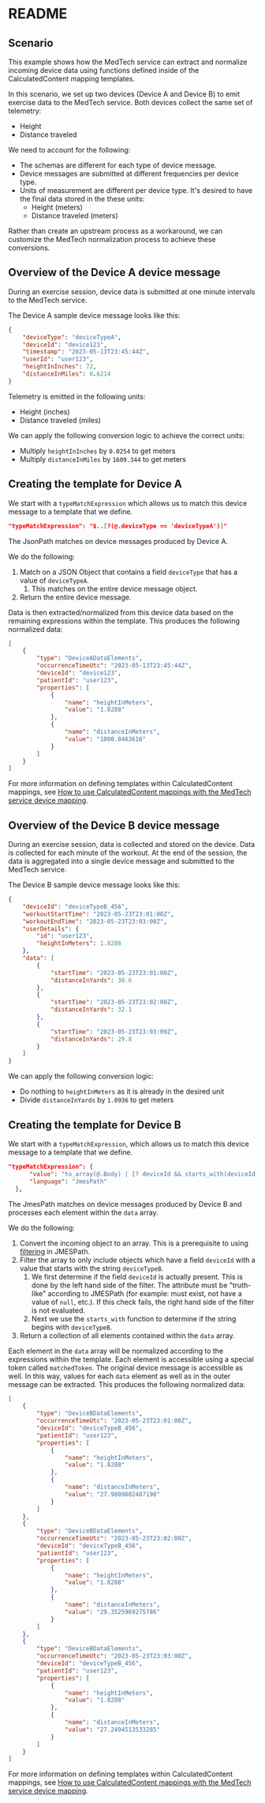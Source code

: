 # README

## Scenario

This example shows how the MedTech service can extract and normalize incoming device data using functions defined inside of the CalculatedContent mapping templates.

In this scenario, we set up two devices (Device A and Device B) to emit exercise data to the MedTech service. Both devices collect the same set of telemetry:

- Height
- Distance traveled

We need to account for the following:

- The schemas are different for each type of device message.
- Device messages are submitted at different frequencies per device type.
- Units of measurement are different per device type. It's desired to have the final data stored in the these units:
  - Height (meters)
  - Distance traveled (meters)

Rather than create an upstream process as a workaround, we can customize the MedTech normalization process to achieve these conversions.

## Overview of the Device A device message

During an exercise session, device data is submitted at one minute intervals to the MedTech service.

The Device A sample device message looks like this:

```json
{
    "deviceType": "deviceTypeA",
    "deviceId": "device123",
    "timestamp": "2023-05-13T23:45:44Z",
    "userId": "user123",
    "heightInInches": 72,
    "distanceInMiles": 0.6214
}
```

Telemetry is emitted in the following units:

- Height (inches)
- Distance traveled (miles)

We can apply the following conversion logic to achieve the correct units:

- Multiply `heightInInches` by `0.0254` to get meters
- Multiply `distanceInMiles` by `1609.344` to get meters

## Creating the template for Device A

We start with a `typeMatchExpression` which allows us to match this device message to a template that we define.

```json
"typeMatchExpression": "$..[?(@.deviceType == 'deviceTypeA')]"
```

The JsonPath matches on device messages produced by Device A.

We do the following:

1. Match on a JSON Object that contains a field `deviceType` that has a value of `deviceTypeA`.
   1. This matches on the entire device message object.
2. Return the entire device message.

Data is then extracted/normalized from this device data based on the remaining expressions within the template. This produces the following normalized data:

```json
[
    {
        "type": "DeviceADataElements",
        "occurrenceTimeUtc": "2023-05-13T23:45:44Z",
        "deviceId": "device123",
        "patientId": "user123",
        "properties": [
            {
                "name": "heightInMeters",
                "value": "1.8288"
            },
            {
                "name": "distanceInMeters",
                "value": "1000.0463616"
            }
        ]
    }
]
```

For more information on defining templates within CalculatedContent mappings, see [How to use CalculatedContent mappings with the MedTech service device mapping](https://learn.microsoft.com/azure/healthcare-apis/iot/how-to-use-calculatedcontent-mappings).

## Overview of the Device B device message

During an exercise session, data is collected and stored on the device. Data is collected for each minute of the workout. At the end of the session, the data is aggregated into a single device message and submitted to the MedTech service.

The Device B sample device message looks like this:

```json
{
    "deviceId": "deviceTypeB_456",
    "workoutStartTime": "2023-05-23T23:01:00Z",
    "workoutEndTime": "2023-05-23T23:03:00Z",
    "userDetails": {
        "id": "user123",
        "heightInMeters": 1.8288
    },
    "data": [
        {
            "startTime": "2023-05-23T23:01:00Z",
            "distanceInYards": 30.6
        },
        {
            "startTime": "2023-05-23T23:02:00Z",
            "distanceInYards": 32.1
        },
        {
            "startTime": "2023-05-23T23:03:00Z",
            "distanceInYards": 29.8
        }
    ]
}
```

We can apply the following conversion logic:

- Do nothing to `heightInMeters` as it is already in the desired unit
- Divide `distanceInYards` by `1.0936` to get meters

## Creating the template for Device B

We start with a `typeMatchExpression`, which allows us to match this device message to a template that we define.

```json
"typeMatchExpression": {
      "value": "to_array(@.Body) | [? deviceId && starts_with(deviceId, 'deviceTypeB')].data[] ",
      "language": "JmesPath"
  },
```

The JmesPath matches on device messages produced by Device B and processes each element within the `data` array.

We do the following:

1. Convert the incoming object to an array. This is a prerequisite to using [filtering](https://jmespath.org/specification.html#filter-expressions) in JMESPath.
2. Filter the array to only include objects which have a field `deviceId` with a value that starts with the string `deviceTypeB`.
   1. We first determine if the field `deviceId` is actually present. This is done by the left hand side of the filter. The attribute must be "truth-like" according to JMESPath (for example: must exist, not have a value of `null`, etc.). If this check fails, the right hand side of the filter is not evaluated.
   2. Next we use the `starts_with` function to determine if the string begins with `deviceTypeB`.
3. Return a collection of all elements contained within the `data` array.

Each element in the `data` array will be normalized according to the expressions within the template. Each element is accessible using a special token called `matchedToken`. The original device message is accessible as well. In this way, values for each `data` element as well as in the outer message can be extracted. This produces the following normalized data:

```json
[
    {
        "type": "DeviceBDataElements",
        "occurrenceTimeUtc": "2023-05-23T23:01:00Z",
        "deviceId": "deviceTypeB_456",
        "patientId": "user123",
        "properties": [
            {
                "name": "heightInMeters",
                "value": "1.8288"
            },
            {
                "name": "distanceInMeters",
                "value": "27.9809802487198"
            }
        ]
    },
    {
        "type": "DeviceBDataElements",
        "occurrenceTimeUtc": "2023-05-23T23:02:00Z",
        "deviceId": "deviceTypeB_456",
        "patientId": "user123",
        "properties": [
            {
                "name": "heightInMeters",
                "value": "1.8288"
            },
            {
                "name": "distanceInMeters",
                "value": "29.3525969275786"
            }
        ]
    },
    {
        "type": "DeviceBDataElements",
        "occurrenceTimeUtc": "2023-05-23T23:03:00Z",
        "deviceId": "deviceTypeB_456",
        "patientId": "user123",
        "properties": [
            {
                "name": "heightInMeters",
                "value": "1.8288"
            },
            {
                "name": "distanceInMeters",
                "value": "27.2494513533285"
            }
        ]
    }
]
```

For more information on defining templates within CalculatedContent mappings, see [How to use CalculatedContent mappings with the MedTech service device mapping](https://learn.microsoft.com/azure/healthcare-apis/iot/how-to-use-calculatedcontent-mappings).
